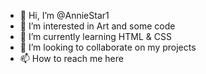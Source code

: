 - 👋 Hi, I’m @AnnieStar1
- 👀 I’m interested in Art and some code
- 🌱 I’m currently learning HTML & CSS
- 💞️ I’m looking to collaborate on my projects
- 📫 How to reach me here

<!---
AnnieStar1/AnnieStar1 is a ✨ special ✨ repository because its `README.md` (this file) appears on your GitHub profile.
You can click the Preview link to take a look at your changes.
--->

